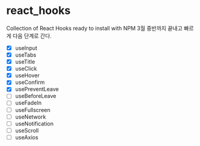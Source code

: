 # react_hooks

Collection of React Hooks ready to install with NPM
3월 중반까지 끝내고 빠르게 다음 단계로 간다.

- [x] useInput
- [x] useTabs
- [x] useTitle
- [x] useClick
- [x] useHover
- [x] useConfirm
- [x] usePreventLeave
- [ ] useBeforeLeave
- [ ] useFadeIn
- [ ] useFullscreen
- [ ] useNetwork
- [ ] useNotification
- [ ] useScroll
- [ ] useAxios
